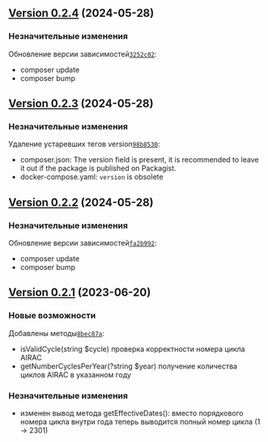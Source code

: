 ## [Version 0.2.4](https://github.com/yakoffka/AIRAC-calc/releases/tag/0.2.4) (2024-05-28)

### Незначительные изменения

Обновление версии зависимостей[`3252c02`](https://github.com/yakoffka/AIRAC-calc/commit/3252c02ef6ead2d28a67089ecb8dd6df375c8ebb):
- composer update
- composer bump


## [Version 0.2.3](https://github.com/yakoffka/AIRAC-calc/releases/tag/0.2.3) (2024-05-28)

### Незначительные изменения

Удаление устаревших тегов version[`98b8530`](https://github.com/yakoffka/AIRAC-calc/commit/98b85304d4d8358d47d8c8746590d719c5f7d7dd):

- composer.json: The version field is present, it is recommended to leave it out if the package is published on Packagist.
- docker-compose.yaml:  `version` is obsolete


## [Version 0.2.2](https://github.com/yakoffka/AIRAC-calc/releases/tag/0.2.2) (2024-05-28)

### Незначительные изменения

Обновление версии зависимостей[`fa2b992`](https://github.com/yakoffka/AIRAC-calc/commit/fa2b992080c0e51c49ea12877399a9dc99ebb91c):
- composer update
- composer bump


## [Version 0.2.1](https://github.com/yakoffka/AIRAC-calc/releases/tag/0.2.1) (2023-06-20)

### Новые возможности

Добавлены методы[`8bec87a`](https://github.com/yakoffka/AIRAC-calc/commit/8bec87aab5f179ff0f1c4d54db173f6cc44613ff):
- isValidCycle(string $cycle) проверка корректности номера цикла AIRAC
- getNumberCyclesPerYear(?string $year) получение количества циклов AIRAC в указанном году


### Незначительные изменения
- изменен вывод метода getEffectiveDates(): вместо порядкового номера цикла внутри года теперь выводится полный номер цикла (1 -> 2301)

